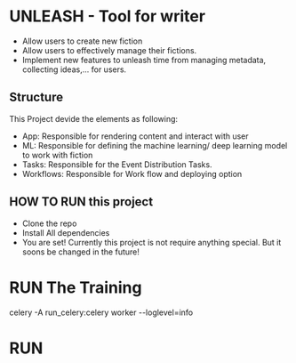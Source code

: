 # UNLEASH - Tool for writer

- Allow users to create new fiction
- Allow users to effectively manage their fictions.
- Implement new features to unleash time from managing metadata, collecting ideas,... for users. 

## Structure

This Project devide the elements as following:

- App: Responsible for rendering content and interact with user
- ML: Responsible for defining the machine learning/ deep learning model to work with fiction
- Tasks: Responsible for the Event Distribution Tasks. 
- Workflows: Responsible for Work flow and deploying option

## HOW TO RUN this project

- Clone the repo
- Install All dependencies
- You are set! Currently this project is not require anything special. But it soons be changed in the future!


# RUN The Training 

celery -A run_celery:celery worker --loglevel=info


# RUN 